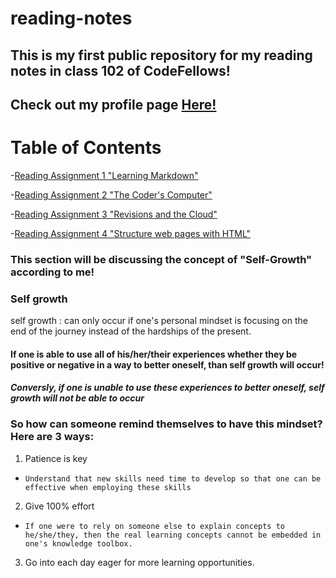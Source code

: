 # reading-notes
## This is my first public repository for my reading notes in class 102 of CodeFellows!
## Check out my profile page [Here!](https://github.com/alexvogt18)
# **Table of Contents**
-[Reading Assignment 1 "Learning Markdown"](rassign1.md)

-[Reading Assignment 2 "The Coder's Computer"](rassign2.md)

-[Reading Assignment 3 "Revisions and the Cloud"](rassign3.md)

-[Reading Assignment 4 "Structure web pages with HTML"](rassign4.md)

### **This section will be discussing the concept of "Self-Growth" according to me!**
### Self growth
self growth
: can only occur if one's personal mindset is focusing on the end of the journey instead of the hardships of the present.
#### If one is able to use all of his/her/their experiences whether they be positive or negative in a way to better oneself, than self growth will occur!
#### *Conversly, if one is unable to use these experiences to better oneself, self growth will not be able to occur*
### So how can someone remind themselves to have this mindset? **Here are 3 ways:**
1. Patience is key
-     Understand that new skills need time to develop so that one can be effective when employing these skills
2. Give 100% effort
-     If one were to rely on someone else to explain concepts to he/she/they, then the real learning concepts cannot be embedded in one's knowledge toolbox.
3. Go into each day eager for more learning opportunities.
